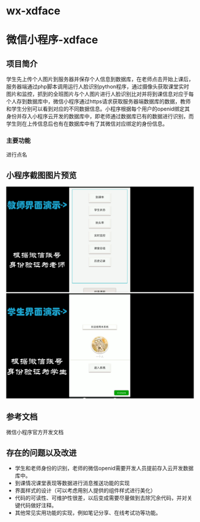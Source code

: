 
# wx-xdface
微信小程序-xdface
=======
## 项目简介
学生先上传个人图片到服务器并保存个人信息到数据库，在老师点击开始上课后，服务器端通过php脚本调用运行人脸识别python程序，通过摄像头获取课堂实时图片和监控，抓到的全班图片与个人图片进行人脸识别比对并将到课信息对应于每个人存到数据库中，微信小程序通过https请求获取服务器端数据库的数据，教师和学生分别可以看到对应的不同数据信息。小程序根据每个用户的openid绑定其身份并存入小程序云开发的数据库中，即老师通过数据库已有的数据进行识别，而学生则在上传信息后也有在数据库中有了其微信对应绑定的身份信息。
### 主要功能 
进行点名
## 小程序截图图片预览
![教师端截图](https://github.com/PENGFEI-CN/wx-xdface/blob/master/preImages/%E6%95%99%E5%B8%88/%E6%95%99%E5%B8%88%E7%95%8C%E9%9D%A2.png "教师端截图")
![学生端截图](https://github.com/PENGFEI-CN/wx-xdface/blob/master/preImages/%E5%AD%A6%E7%94%9F/%E5%AD%A6%E7%94%9F%E7%95%8C%E9%9D%A2.png "学生端截图")
## 参考文档
微信小程序官方开发文档
## 存在的问题以及改进
* 学生和老师身份的识别，老师的微信openid需要开发人员提前存入云开发数据库中。
* 到课情况课堂表现等数据进行消息推送功能的实现
* 界面样式的设计（可以考虑用别人提供的组件样式进行美化）
* 代码的可读性、可维护性很差，以后变成需要尽量做到去除冗余代码，并对关键代码做好注释。
* 其他常见实用功能的实现，例如笔记分享、在线考试功等功能。
